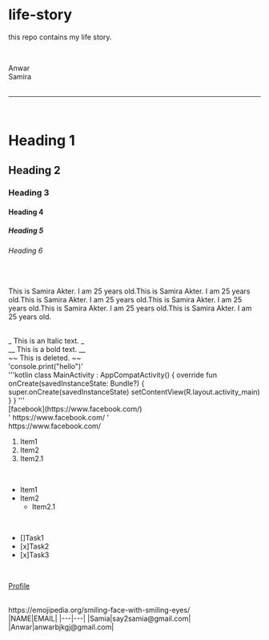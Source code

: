 # life-story
this repo contains my life story.

<!-- Markdown Comment -->
</br>

<!--Normal text and new line-->
Anwar  
Samira  
</br>

<!--Horizontal rule-->

---

</br>

<!--Headings-->

# Heading 1
## Heading 2
### Heading 3
#### Heading 4
##### Heading 5
###### Heading 6

</br>

<!--Paragraph-->
<p>This is Samira Akter. I am 25 years old.This is Samira Akter. I am 25 years old.This is Samira Akter. I am 25 years old.This is Samira Akter. I am 25 years old.This is Samira Akter. I am 25 years old.This is Samira Akter. I am 25 years old.</p>

</br>
<!--Italic-->
_ This is an Italic text. _  

</br>
<!--bold-->
__ This is a bold text. __  

</br>
<!--Strike through-->
~~ This is deleted. ~~  

</br>
<!--Inline code block-->
'console.print("hello")'  

</br>
<!--Multiple line code block-->
'''kotlin
  class MainActivity : AppCompatActivity() {
    override fun onCreate(savedInstanceState: Bundle?) {
        super.onCreate(savedInstanceState)
        setContentView(R.layout.activity_main)
    }
}
  '''

</br>
<!--Link-->
<!-- Automatic Link-->
[facebook](https://www.facebook.com/)</br>
' https://www.facebook.com/ '  
</br>
https://www.facebook.com/  

</br>
<!--List-->
<!-- OrderList -->

<ol>
  <li>
    Item1    
</li>
  <li>
    Item2
      <li>
         Item2.1
      </li>
  </li>
</ol>
</br>

<!-- UnorderList -->
- Item1  
- Item2  
   - Item2.1  
</br>

<!-- TaskList -->
- []Task1  
- [x]Task2  
- [x]Task3  
</br>

<!--Image-->
[Profile]()  

</br>
<!--Emoji-->
https://emojipedia.org/smiling-face-with-smiling-eyes/  

</br>
<!--Table-->
|NAME|EMAIL|  
|---|---|  
|Samia|say2samia@gmail.com|  
|Anwar|anwarbjkgj@gmail.com|  

</br>


